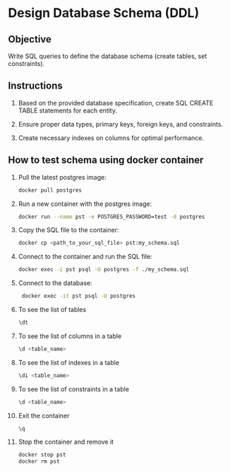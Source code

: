 # Design Database Schema (DDL)

## Objective

Write SQL queries to define the database schema (create tables, set constraints).

## Instructions

1. Based on the provided database specification, create SQL CREATE TABLE statements for each entity.

2. Ensure proper data types, primary keys, foreign keys, and constraints.

3. Create necessary indexes on columns for optimal performance.

## How to test schema using docker container

1. Pull the latest postgres image:

   ```bash
   docker pull postgres
   ```

2. Run a new container with the postgres image:

   ```bash
   docker run --name pst -e POSTGRES_PASSWORD=test -d postgres
    ```

3. Copy the SQL file to the container:

   ```bash
   docker cp <path_to_your_sql_file> pst:my_schema.sql
   ```

4. Connect to the container and run the SQL file:

   ```bash
   docker exec -i pst psql -U postgres -f ./my_schema.sql
   ```

5. Connect to the database:

   ```bash
    docker exec -it pst psql -U postgres
    ```

6. To see the list of tables

    ```sql
    \dt
    ```

7. To see the list of columns in a table

    ```sql
    \d <table_name>
    ```

8. To see the list of indexes in a table

    ```sql
    \di <table_name>
    ```

9. To see the list of constraints in a table

    ```sql
    \d <table_name>
    ```

10. Exit the container

    ```sql
    \q
    ```

11. Stop the container and remove it

    ```bash
    docker stop pst
    docker rm pst
    ```
